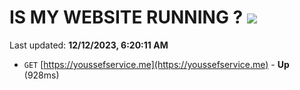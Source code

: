 # IS MY WEBSITE RUNNING ? [![](https://img.shields.io/static/v1?label=Sponsor&message=%E2%9D%A4&logo=GitHub&color=%23fe8e86)](https://github.com/sponsors/<username>)

Last updated: **12/12/2023, 6:20:11 AM**

- `GET` [https://youssefservice.me](https://youssefservice.me) - **Up** (928ms)
